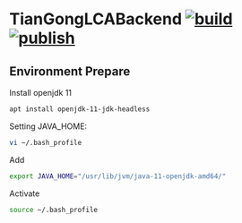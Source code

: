 # TianGongLCABackend [![build](https://github.com/linancn/TianGongFootprintBackend/actions/workflows/build.yaml/badge.svg)](https://github.com/linancn/TianGongFootprintBackend/actions/workflows/build.yaml) [![publish](https://github.com/linancn/TianGongFootprintBackend/actions/workflows/publish.yaml/badge.svg)](https://github.com/linancn/TianGongFootprintBackend/actions/workflows/publish.yaml)

## Environment Prepare

Install openjdk 11

```bash
apt install openjdk-11-jdk-headless
```

Setting JAVA_HOME:

```bash
vi ~/.bash_profile
```
Add

```bash
export JAVA_HOME="/usr/lib/jvm/java-11-openjdk-amd64/"
```
Activate

```bash
source ~/.bash_profile
```

